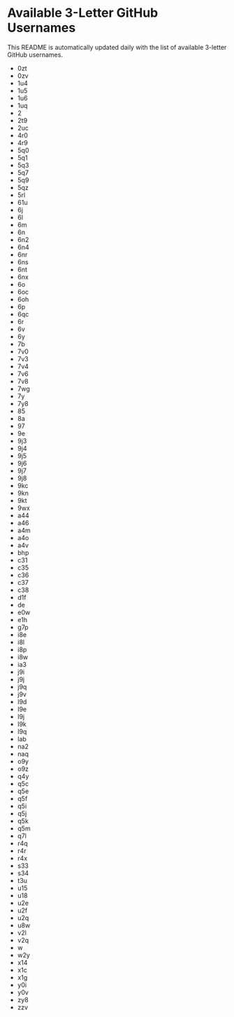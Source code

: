# Available 3-Letter GitHub Usernames

This README is automatically updated daily with the list of available 3-letter GitHub usernames.

- 0zt
- 0zv
- 1u4
- 1u5
- 1u6
- 1uq
- 2
- 2t9
- 2uc
- 4r0
- 4r9
- 5q0
- 5q1
- 5q3
- 5q7
- 5q9
- 5qz
- 5rl
- 61u
- 6j
- 6l
- 6m
- 6n
- 6n2
- 6n4
- 6nr
- 6ns
- 6nt
- 6nx
- 6o
- 6oc
- 6oh
- 6p
- 6qc
- 6r
- 6v
- 6y
- 7b
- 7v0
- 7v3
- 7v4
- 7v6
- 7v8
- 7wg
- 7y
- 7y8
- 85
- 8a
- 97
- 9e
- 9j3
- 9j4
- 9j5
- 9j6
- 9j7
- 9j8
- 9kc
- 9kn
- 9kt
- 9wx
- a44
- a46
- a4m
- a4o
- a4v
- bhp
- c31
- c35
- c36
- c37
- c38
- d1f
- de
- e0w
- e1h
- g7p
- i8e
- i8l
- i8p
- i8w
- ia3
- j9i
- j9j
- j9q
- j9v
- l9d
- l9e
- l9j
- l9k
- l9q
- lab
- na2
- naq
- o9y
- o9z
- q4y
- q5c
- q5e
- q5f
- q5i
- q5j
- q5k
- q5m
- q7l
- r4q
- r4r
- r4x
- s33
- s34
- t3u
- u15
- u18
- u2e
- u2f
- u2q
- u8w
- v2l
- v2q
- w
- w2y
- x14
- x1c
- x1g
- y0i
- y0v
- zy8
- zzv
